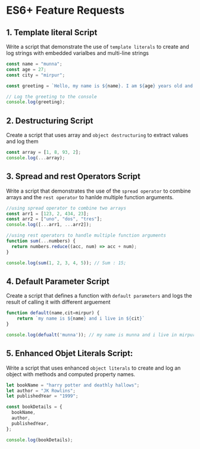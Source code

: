 # ES6+ Feature Requests

## 1. Template literal Script

Write a script that demonstrate the use of `template literals` to create and log strings with embedded varialbes and multi-line strings

```javascript
const name = "munna";
const age = 27;
const city = "mirpur";

const greeting = `Hello, my name is ${name}. I am ${age} years old and i live in ${city}`;

// Log the greeting to the console
console.log(greeting);
```

## 2. Destructuring Script

Create a script that uses array and `object destructuring` to extract values and log them

```javascript
const array = [1, 8, 93, 2];
console.log(...array);
```

## 3. Spread and rest Operators Script

Write a script that demonstrates the use of the `spread operator` to combine arrays and the `rest operator` to hanlde multiple function arguments.

```javascript
//using spread operator to combine two arrays
const arr1 = [123, 2, 434, 23];
const arr2 = ["uno", "dos", "tres"];
console.log([...arr1, ...arr2]);

//using rest operators to handle multiple function arguments
function sum(...numbers) {
  return numbers.reduce((acc, num) => acc + num);
}

console.log(sum(1, 2, 3, 4, 5)); // Sum : 15;
```

## 4. Default Parameter Script

Create a script that defines a function with `default parameters` and logs the result of calling it with different arguement

```javascript
function default(name,cit=mirpur) {
    return `my name is ${name} and i live in ${cit}`
}

console.log(defualt('munna')); // my name is munna and i live in mirpur;
```

## 5. Enhanced Objet Literals Script:

Write a script that uses enhanced `object literals` to create and log an object with methods and computed property names.

```javascript
let bookName = "harry potter and deathly hallows";
let author = "JK Rowlins";
let publishedYear = "1999";

const bookDetails = {
  bookName,
  author,
  publishedYear,
};

console.log(bookDetails);
```
